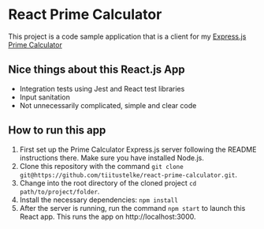 # React Prime Calculator

This project is a code sample application that is a client for my [Express.js Prime Calculator](https://github.com/tiitustelke/prime-calculator)

## Nice things about this React.js App

- Integration tests using Jest and React test libraries
- Input sanitation
- Not unnecessarily complicated, simple and clear code

## How to run this app

1. First set up the Prime Calculator Express.js server following the README instructions there. Make sure you have installed Node.js.
2. Clone this repository with the command `git clone git@https://github.com/tiitustelke/react-prime-calculator.git`.
3. Change into the root directory of the cloned project `cd path/to/project/folder`.
4. Install the necessary dependencies: `npm install`
5. After the server is running, run the command `npm start` to launch this React app. This runs the app on http://localhost:3000.
